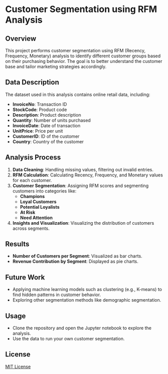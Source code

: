 # Customer Segmentation using RFM Analysis

## Overview
This project performs customer segmentation using RFM (Recency, Frequency, Monetary) analysis to identify different customer groups based on their purchasing behavior. The goal is to better understand the customer base and tailor marketing strategies accordingly.

## Data Description
The dataset used in this analysis contains online retail data, including:
- **InvoiceNo**: Transaction ID
- **StockCode**: Product code
- **Description**: Product description
- **Quantity**: Number of units purchased
- **InvoiceDate**: Date of transaction
- **UnitPrice**: Price per unit
- **CustomerID**: ID of the customer
- **Country**: Country of the customer

## Analysis Process
1. **Data Cleaning**: Handling missing values, filtering out invalid entries.
2. **RFM Calculation**: Calculating Recency, Frequency, and Monetary values for each customer.
3. **Customer Segmentation**: Assigning RFM scores and segmenting customers into categories like:
   - **Champions**
   - **Loyal Customers**
   - **Potential Loyalists**
   - **At Risk**
   - **Need Attention**
4. **Insights and Visualization**: Visualizing the distribution of customers across segments.

## Results
- **Number of Customers per Segment**: Visualized as bar charts.
- **Revenue Contribution by Segment**: Displayed as pie charts.

## Future Work
- Applying machine learning models such as clustering (e.g., K-means) to find hidden patterns in customer behavior.
- Exploring other segmentation methods like demographic segmentation.

## Usage
- Clone the repository and open the Jupyter notebook to explore the analysis.
- Use the data to run your own customer segmentation.

## License
[MIT License](LICENSE)
